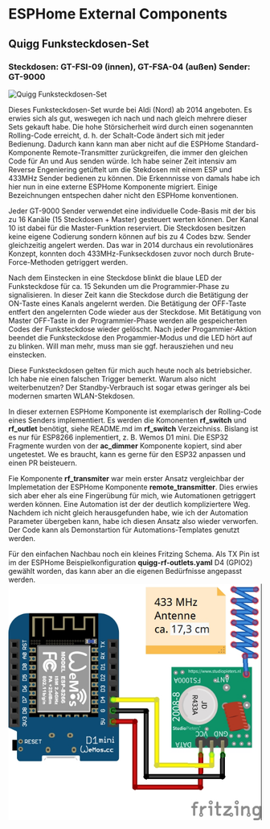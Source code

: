 # ESPHome External Components

## Quigg Funksteckdosen-Set
### Steckdosen: GT-FSI-09 (innen), GT-FSA-04 (außen) Sender: GT-9000

![Quigg Funksteckdosen-Set](https://github.com/DonKracho/ESPHome-External-Components/blob/main/images/P1140089.JPG)

Dieses Funksteckdosen-Set wurde bei Aldi (Nord) ab 2014 angeboten. Es erwies sich als gut, weswegen ich nach und nach gleich mehrere dieser Sets gekauft habe. Die hohe Störsicherheit wird durch einen sogenannten Rolling-Code erreicht, d. h. der Schalt-Code ändert sich mit jeder Bedienung. Dadurch kann kann man aber nicht auf die ESPHome Standard-Komponente Remote-Transmitter zurückgreifen, die immer den gleichen Code für An und Aus senden würde. Ich habe seiner Zeit intensiv am Reverse Engeniering getüftelt um die Stekdosen mit einem ESP und 433MHz Sender bedienen zu können. Die Erkennnisse von damals habe ich hier nun in eine externe ESPHome Komponente migriert. Einige Bezeichnungen entspechen daher nicht den ESPHome konventionen. 

Jeder GT-9000 Sender verwendet eine individuelle Code-Basis mit der bis zu 16 Kanäle (15 Steckdosen + Master) gesteuert werten können. Der Kanal 10 ist dabei für die Master-Funktion reserviert. Die Steckdosen besitzen keine eigene Codierung sondern können auf bis zu 4 Codes bzw. Sender gleichzeitig angelert werden. Das war in 2014 durchaus ein revolutionäres Konzept, konnten doch 433MHz-Funkseckdosen zuvor noch durch Brute-Force-Methoden getriggert werden.

Nach dem Einstecken in eine Steckdose blinkt die blaue LED der Funksteckdose für ca. 15 Sekunden um die Programmier-Phase zu signalisieren. In dieser Zeit kann die Steckdose durch die Betätigung der ON-Taste eines Kanals angelernt werden. Die Betätigung der OFF-Taste entfert den angelernten Code wieder aus der Steckdose. Mit Betätigung von Master OFF-Taste in der Programmier-Phase werden alle gespeicherten Codes der Funksteckdose wieder gelöscht. Nach jeder Progammier-Aktion beendet die Funksteckdose den Progammier-Modus und die LED hört auf zu blinken. Will man mehr, muss man sie ggf. herausziehen und neu einstecken.

Diese Funksteckdosen gelten für mich auch heute noch als betriebsicher. Ich habe nie einen falschen Trigger bemerkt. Warum also nicht weiterbenutzen? Der Standby-Verbrauch ist sogar etwas geringer als bei modernen smarten WLAN-Stekdosen.

In dieser externen ESPHome Komponente ist exemplarisch der Rolling-Code eines Senders implementiert. Es werden die Komonenten __rf_switch__ und __rf_outlet__ benötigt, siehe README.md im __rf_switch__ Verzeichniss. Bislang ist es nur für ESP8266 inplementiert, z. B. Wemos D1 mini. Die ESP32 Fragmente wurden von der __ac_dimmer__ Komponente kopiert, sind aber ungetestet. We es braucht, kann es gerne für den ESP32 anpassen und einen PR beisteuern.

Fie Komponente __rf_transmiter__ war mein erster Ansatz vergleichbar der Implemetation der ESPHome Komponente __remote_transmitter__. Dies erwies sich aber eher als eine Fingerübung für mich, wie Automationen getriggert werden können. Eine Automation ist der der deutlich kompliziertere Weg. Nachdem ich nicht gleich herausgefunden habe, wie ich der Automation Parameter übergeben kann, habe ich diesen Ansatz also wieder verworfen. Der Code kann als Demonstartion für Automations-Templates genutzt werden.

Für den einfachen Nachbau noch ein kleines Fritzing Schema. Als TX Pin ist im der ESPHome Beispielkonfiguration __quigg-rf-outlets.yaml__ D4 (GPIO2) gewählt worden, das kann aber an die eigenen Bedürfnisse angepasst werden.
![Quigg Funksteckdosen-Set](https://github.com/DonKracho/ESPHome-External-Components/blob/main/images/quigg_funksteckdose.jpg)
